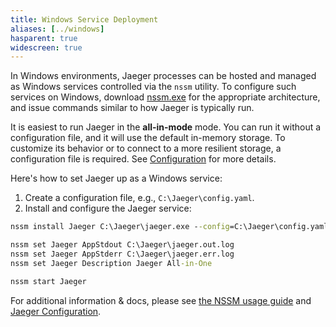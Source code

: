 ```yaml
---
title: Windows Service Deployment
aliases: [../windows]
hasparent: true
widescreen: true
---
```


In Windows environments, Jaeger processes can be hosted and managed as Windows services controlled via the `nssm` utility. To configure such services on Windows, download [nssm.exe](https://nssm.cc/download) for the appropriate architecture, and issue commands similar to how Jaeger is typically run.

It is easiest to run Jaeger in the **all-in-mode** mode. You can run it without a configuration file, and it will use the default in-memory storage. To customize its behavior or to connect to a more resilient storage, a configuration file is required. See [Configuration](../configuration/) for more details.

Here's how to set Jaeger up as a Windows service:

1. Create a configuration file, e.g., `C:\Jaeger\config.yaml`.
2. Install and configure the Jaeger service:

```bat
nssm install Jaeger C:\Jaeger\jaeger.exe --config=C:\Jaeger\config.yaml

nssm set Jaeger AppStdout C:\Jaeger\jaeger.out.log
nssm set Jaeger AppStderr C:\Jaeger\jaeger.err.log
nssm set Jaeger Description Jaeger All-in-One

nssm start Jaeger
```

For additional information & docs, please see [the NSSM usage guide](https://nssm.cc/usage) and [Jaeger Configuration](../configuration/).